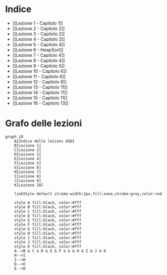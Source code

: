 # Indice

- [[Lezione 1 - Capitolo 1]]
- [[Lezione 2 - Capitolo 2]] 
- [[Lezione 3 - Capitolo 2]]
- [[Lezione 4 - Capitolo 2]]
- [[Lezione 5 - Capitolo 4]]
- [[Lezione 6 - HeapSort]]
- [[Lezione 7 - Capitolo 4]]
- [[Lezione 8 - Capitolo 4]]
- [[Lezione 9 - Capitolo 5]]
- [[Lezione 10 - Capitolo 6]]
- [[Lezione 11 - Capitolo 6]]
- [[Lezione 12 - Capitolo 8]]
- [[Lezione 13 - Capitolo 11]]
- [[Lezione 14 - Capitolo 11]]
- [[Lezione 15 - Capitolo 11]]
- [[Lezione 16 - Capitolo 13]]



# Grafo delle lezioni

```mermaid
graph LR
	A{Indice delle lezioni ASD}
	B[Lezione 1]
	C[Lezione 2]
	D[Lezione 3]
	E[Lezione 4]
	F[Lezione 5]
	G[Lezione 6]
	H[Lezione 7]
	I[Lezione 8]
	J[Lezione 9]
	K[Lezione 10]
	
	linkStyle default stroke-width:2px,fill:none,stroke:grey,color:red

	style A fill:black, color:#fff
	style B fill:black, color:#fff
	style C fill:black, color:#fff
	style D fill:black, color:#fff
	style E fill:black, color:#fff
	style F fill:black, color:#fff
	style G fill:black, color:#fff
	style H fill:black, color:#fff
	style I fill:black, color:#fff
	style J fill:black, color:#fff
	style K fill:black, color:#fff
	A-->B & C & D & E & F & G & H & I & J & K
	H-->I
	I-->H
	D-->E
	E-->D
```
